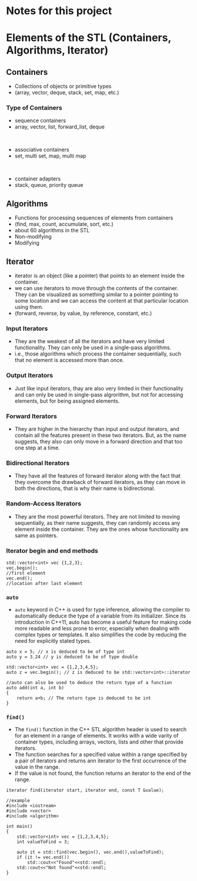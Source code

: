 # Notes for this project

# Elements of the STL (Containers, Algorithms, Iterator)
## Containers
- Collections of objects or primitive types
- (array, vector, deque, stack, set, map, etc.)

### Type of Containers
- sequence containers
- array, vector, list, forward_list, deque
<br>

- associative containers
- set, multi set, map, multi map
<br>

- container adapters
- stack, queue, priority queue


## Algorithms
- Functions for processing sequences of elements from containers
- (find, max, count, accumulate, sort, etc.)
- about 60 algorithms in the STL
- Non-modifying 
- Modifying

## Iterator
- iterator is an object (like a pointer) that points to an element inside the container.
- we can use iterators to move through the contents of the container. They can be visualized as something similar to a pointer pointing to some location and we can access the content at that particular location using them.
- (forward, reverse, by value, by reference, constant, etc.)

### Input Iterators
- They are the weakest of all the iterators and have very limited functionality. They can only be used in a single-pass algorithms.
- i.e., those algorithms which process the container sequentially, such that no element is accessed more than once.

### Output Iterators
- Just like input iterators, thay are also very limited in their functionality and can only be used in single-pass algrorithm, but not for accessing elements, but for being assigned elements.

### Forward Iterators
- They are higher in the hierarchy than input and output iterators, and contain all the features present in these two iterators. But, as the name suggests, they also can only move in a forward direction and that too one step at a time.

### Bidirectional Iterators
- They have all the features of forward iterator along with the fact that they overcome the drawback of forward iterators, as they can move in both the directions, that is why their name is bidirectional.

### Random-Access Iterators
- They are the most powerful iterators. They are not limited to moving sequentially, as their name suggests, they can randomly access any element inside the container. They are the ones whose functionality are same as pointers.

### Iterator begin and end methods
```
std::vector<int> vec {1,2,3};
vec.begin();
//first element
vec.end();
//location after last element
```

### ```auto```
- ```auto``` keyword in C++ is used for type inference, allowing the compiler to automatically deduce the type of a variable from its initializer. Since its introduction in C++11, auto has become a useful feature for making code more readable and less prone to error, especially when dealing with complex types or templates. It also simplifies the code by reducing the need for explicitly stated types.

```
auto x = 5; // x is deduced to be of type int
auto y = 3.24 // y is deduced to be of type double

std::vector<int> vec = {1,2,3,4,5};
auto z = vec.begin(); // z is deduced to be std::vector<int>::iterator

//auto can also be used to deduce the return type of a function
auto add(int a, int b)
{
    return a+b; // The return type is deduced to be int
}
```

### ```find()```
- The ```find()``` function in the C++ STL algorithm header <algorithm> is used to search for an element in a range of elements. It works with a wide varity of container types, including arrays, vectors, lists and other that provide iterators.
- The function searches for a specified value within a range specified by a pair of iterators and returns ann iterator to the first occurrence of the value in the range. 
- If the value is not found, the function returns an iterator to the end of the range.

```
iterator find(iterator start, iterator end, const T &value);
```

```
//example
#include <iostream>
#include <vector>
#include <algorithm>

int main()
{
    std::vector<int> vec = {1,2,3,4,5};
    int valueToFind = 3;

    auto it = std::find(vec.begin(), vec.end(),valueToFind);
    if (it != vec.end())
        std::cout<<"Found"<<std::endl;
    std::cout<<"Not found"<<std::endl;
}
```